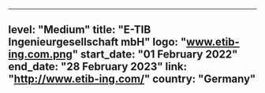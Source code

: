 
---
level: "Medium"
title: "E-TIB Ingenieurgesellschaft mbH"
logo: "www.etib-ing.com.png"
start_date: "01 February 2022"
end_date: "28 February 2023"
link: "http://www.etib-ing.com/"
country: "Germany"
---

